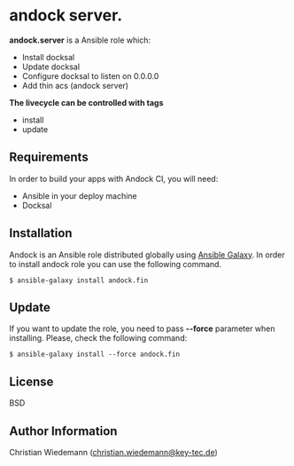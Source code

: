andock server.
=========

**andock.server** is a Ansible role which:
* Install docksal
* Update docksal
* Configure docksal to listen on 0.0.0.0 
* Add thin acs (andock server) 
  
**The livecycle can be controlled with tags**
* install
* update


Requirements
------------

In order to build your apps with Andock CI, you will need:

* Ansible in your deploy machine
* Docksal



Installation
------------

Andock is an Ansible role distributed globally using [Ansible Galaxy](https://galaxy.ansible.com/). In order to install andock role you can use the following command.

```
$ ansible-galaxy install andock.fin
```

Update
------

If you want to update the role, you need to pass **--force** parameter when installing. Please, check the following command:

```
$ ansible-galaxy install --force andock.fin
```


License
-------

BSD

Author Information
------------------

Christian Wiedemann (christian.wiedemann@key-tec.de)
